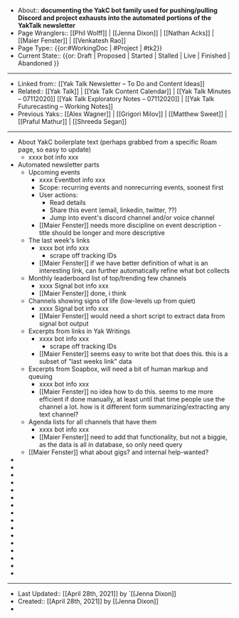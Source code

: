 - About:: __documenting the YakC bot family used for pushing/pulling Discord and project exhausts into the automated portions of the YakTalk newsletter__
- Page Wranglers:: [[Phil Wolff]] | [[Jenna Dixon]] | [[Nathan Acks]] | [[Maier Fenster]] | [[Venkatesh Rao]]
- Page Type:: {{or:#WorkingDoc | #Project | #tk2}}
- Current State:: {{or: Draft | Proposed | Started | Stalled | Live | Finished | Abandoned }}
- ---
- Linked from:: [[Yak Talk Newsletter – To Do and Content Ideas]]
- Related:: [[Yak Talk]] | [[Yak Talk Content Calendar]] | [[Yak Talk Minutes – 07112020]]
[[Yak Talk Exploratory Notes – 07112020]] | [[Yak Talk Futurecasting – Working Notes]]
- Previous Yaks:: 
[[Alex Wagner]] | [[Grigori Milov]] | [[Matthew Sweet]] | [[Praful Mathur]] | [[Shreeda Segan]]
- ---
- About YakC boilerplate text (perhaps grabbed from a specific Roam page, so easy to update)
    - xxxx bot info xxx
- Automated newsletter parts
    - Upcoming events
        - xxxx Eventbot info xxx
        - Scope: recurring events and nonrecurring events, soonest first
        - User actions: 
            - Read details
            - Share this event (email, linkedin, twitter, ??)
            - Jump into event's discord channel and/or voice channel
        - [[Maier Fenster]] needs more discipline on event description - title should be longer and more descriptive
    - The last week's links
        - xxxx bot info xxx
            - scrape off tracking IDs
        - [[Maier Fenster]] if we have better definition of what is an interesting link, can further automatically refine what bot collects
    - Monthly leaderboard list of top/trending few channels
        - xxxx Signal bot info xxx
        - [[Maier Fenster]] done, i think
    - Channels showing signs of life (low-levels up from quiet)
        - xxxx Signal bot info xxx
        - [[Maier Fenster]] would need a short script to extract data from signal bot output
    - Excerpts from links in Yak Writings
        - xxxx bot info xxx
            - scrape off tracking IDs
        - [[Maier Fenster]] seems easy to write bot that does this. this is a subset of "last weeks link" data 
    - Excerpts from Soapbox, will need a bit of human markup and queuing
        - xxxx bot info xxx
        - [[Maier Fenster]] no idea how to do this. seems to me more efficient if done manually, at least until that time people use the channel a lot. how is it different form summarizing/extracting any text channel?
    - Agenda lists for all channels that have them
        - xxxx bot info xxx
        - [[Maier Fenster]] need to add that functionality, but not a biggie, as the data is all in database, so only need query
    - [[Maier Fenster]] what about gigs? and internal help-wanted?
- 
- 
- 
- 
- 
- 
- 
- 
- 
- 
- 
- 
- 
- 
- 
- 
- ---
- Last Updated:: [[April 28th, 2021]] by `[[Jenna Dixon]]
- Created:: [[April 28th, 2021]] by [[Jenna Dixon]]
- 
